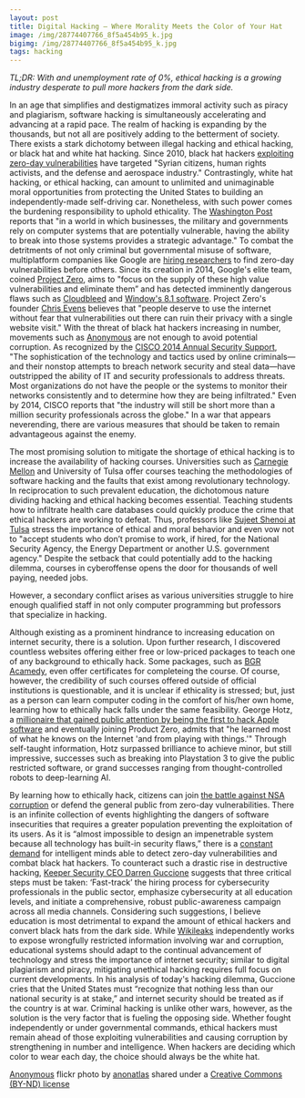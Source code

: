```yaml
---
layout: post
title: Digital Hacking — Where Morality Meets the Color of Your Hat 
image: /img/28774407766_8f5a454b95_k.jpg
bigimg: /img/28774407766_8f5a454b95_k.jpg
tags: hacking
---
```

*TL;DR: With and unemployment rate of 0%, ethical hacking is a growing industry desperate to pull more hackers from the dark side.*

In an age that simplifies and destigmatizes immoral activity such as piracy and plagiarism, software hacking is simultaneously accelerating and advancing at a rapid pace. The realm of hacking is expanding by the thousands, but not all are positively adding to the betterment of society. There exists a stark dichotomy between illegal hacking and ethical hacking, or black hat and white hat hacking. 
Since 2010, black hat hackers [exploiting zero-day vulnerabilities](https://docs.google.com/spreadsheets/d/1LeY9qJVcU6BMXRiYLFml5GVtv_FnfL6N41fDGl6qWVs/edit#gid=0) have targeted "Syrian citizens, human rights activists, and the defense and aerospace industry." Contrastingly, white hat hacking, or ethical hacking, can amount to unlimited and unimaginable moral opportunities from protecting the United States to building an independently-made self-driving car. Nonetheless, with such power comes the burdening responsibility to uphold ethicality. The [Washington Post](https://www.washingtonpost.com/postlive/the-ethics-of-hacking-101/2014/10/07/39529518-4014-11e4-b0ea-8141703bbf6f_story.html?utm_term=.e645a6b02b4d) reports that "in a world in which businesses, the military and governments rely on computer systems that are potentially vulnerable, having the ability to break into those systems provides a strategic advantage." To combat the detritments of not only criminal but governmental misuse of software, multiplatform companies like Google are [hiring researchers](http://www.huffingtonpost.com/2014/07/15/google-project-zero_n_5589337.html) to find zero-day vulnerabilities before others. Since its creation in 2014, Google's elite team, coined [Project Zero](https://security.googleblog.com/2014/07/announcing-project-zero.html), aims to "focus on the supply of these high value vulnerabilities and eliminate them” and has detected imminently dangerous flaws such as [Cloudbleed](https://bugs.chromium.org/p/project-zero/issues/detail?id=1139) and [Window's 8.1 software](https://www.engadget.com/2015/01/02/google-posts-unpatched-microsoft-bug/). Project Zero's founder [Chris Evens](https://www.wired.com/2014/07/google-project-zero/) believes that "people deserve to use the internet without fear that vulnerabilities out there can ruin their privacy with a single website visit." With the threat of black hat hackers increasing in number, movements such as [Anonymous](http://abcnews.go.com/US/worldwide-hacker-group-anonymous/story?id=37761302) are not enough to avoid potential corruption. As recognized by the [CISCO 2014 Annual Security Support](http://www.cisco.com/web/offer/gist_ty2_asset/Cisco_2014_ASR.pdf),
"The sophistication of the technology and tactics used by online criminals—and their nonstop attempts to breach network security and steal data—have outstripped the ability of IT and security professionals to address threats. Most organizations do not have the people or the systems to monitor their networks consistently and to determine how they are being infiltrated." Even by 2014, CISCO reports that "the industry will still be short more than a million security professionals across the globe." In a war that appears neverending, there are various measures that should be taken to remain advantageous against the enemy.

The most promising solution to mitigate the shortage of ethical hacking is to increase the availability of hacking courses. Universities such as [Carnegie Mellon](https://users.ece.cmu.edu/~dbrumley/index.html) and University of Tulsa offer courses teaching the methodologies of software hacking and the faults that exist among revolutionary technology. In reciprocation to such prevalent education, the dichotomous nature dividing hacking and ethical hacking becomes essential. Teaching students how to infiltrate health care databases could quickly produce the crime that ethical hackers are working to defeat. Thus, professors like [Sujeet Shenoi at Tulsa](https://www.washingtonpost.com/postlive/the-ethics-of-hacking-101/2014/10/07/39529518-4014-11e4-b0ea-8141703bbf6f_story.html?utm_term=.e645a6b02b4d) stress the importance of ethical and moral behavior and even vow not to "accept students who don’t promise to work, if hired, for the National Security Agency, the Energy Department or another U.S. government agency." Despite the setback that could potentially add to the hacking dilemma, courses in cyberoffense opens the door for thousands of well paying, needed jobs.

However, a secondary conflict arises as various universities struggle to hire enough qualified staff in not only computer programming but professors that specialize in hacking.

Although existing as a prominent hindrance to increasing education on internet security, there is a solution. Upon further research, I discovered countless websites offering either free or low-priced packages to teach one of any background to ethically hack. Some packages, such as [BGR Acamedy](https://academy.bgr.com/sales/become-an-ethical-hacker-bonus-bundle?utm_source=bgr.com&utm_medium=referral&utm_campaign=become-an-ethical-hacker-bonus-bundle&utm_term=scsf-217859&utm_content=a0x1a000001s6sX), even offer certificates for completeing the course. Of course, however, the credibility of such courses offered outside of official institutions is questionable, and it is unclear if ethicality is stressed; but, just as a person can learn computer coding in the comfort of his/her own home, learning how to ethically hack falls under the same feasibility. George Hotz, a [millionaire that gained public attention by being the first to hack Apple software](https://www.bloomberg.com/features/2015-george-hotz-self-driving-car/) and eventually joining Product Zero, admits that "he learned most of what he knows on the Internet 'and from playing with things.'" Through self-taught information, Hotz surpassed brilliance to achieve minor, but still impressive, successes such as breaking into Playstation 3 to give the public restricted software, or grand successes ranging from thought-controlled robots to deep-learning AI.

By learning how to ethically hack, citizens can join [the battle against NSA corruption](https://www.wired.com/2014/06/end-to-end/) or defend the general public from zero-day vulnerabilities. There is an infinite collection of events highlighting the dangers of software insecurities that requires a greater population preventing the exploitation of its users.  As it is “almost impossible to design an impenetrable system because all technology has built-in security flaws,” there is a [constant demand](https://www.clearpathit.com/white-hat-vs-black-hat-hackers-and-the-need-for-ethical-hacking) for intelligent minds able to detect zero-day vulnerabilities and combat black hat hackers. To counteract such a drastic rise in destructive hacking, [Keeper Security CEO Darren Guccione](http://m.nextgov.com/technology-news/tech-insider/2015/08/major-cybersecurity-job-shortage-we-must-act-we-are-war/119370/) suggests that three critical steps must be taken: ‘Fast-track’ the hiring process for cybersecurity professionals in the public sector, emphasize cybersecurity at all education levels, and initiate a comprehensive, robust public-awareness campaign across all media channels. Considering such suggestions, I believe education is most detrimental to expand the amount of ethical hackers and convert black hats from the dark side. While [Wikileaks](https://wikileaks.org/What-is-Wikileaks.html) independently works to expose wrongfully restricted information involving war and corruption, educational systems should adapt to the continual advancement of technology and stress the importance of internet security; similar to digital plagiarism and piracy, mitigating unethical hacking requires full focus on current developments. In his analysis of today's hacking dilemma, Guccione cries that the United States must “recognize that nothing less than our national security is at stake,” and internet security should be treated as if the country is at war. Criminal hacking is unlike other wars, however, as the solution is the very factor that is fueling the opposing side. Whether fought independently or under governmental commands, ethical hackers must remain ahead of those exploiting vulnerabilities and causing corruption by strengthening in number and intelligence. When hackers are deciding which color to wear each day, the choice should always be the white hat. 

<a title="Anonymous" href="https://flickr.com/photos/anonatlas/28774407766">Anonymous</a> flickr photo by <a href="https://flickr.com/people/anonatlas">anonatlas</a> shared under a <a href="https://creativecommons.org/licenses/by-nd/2.0/">Creative Commons (BY-ND) license</a> 
 
